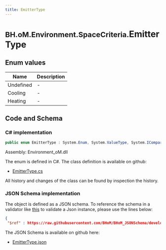 ```yaml
---
title: EmitterType
---
```


# <small>BH.oM.Environment.SpaceCriteria.</small>**EmitterType**



## Enum values

| Name            | Description                                                    |
|-----------------|----------------------------------------------------------------|
| Undefined |  -  |
| Cooling |  -  |
| Heating |  -  |


## Code and Schema

### C# implementation

``` C# title="C#"
public enum EmitterType : System.Enum, System.ValueType, System.IComparable, System.ISpanFormattable, System.IFormattable, System.IConvertible
```

Assembly: Environment_oM.dll

The enum is defined in C#. The class definition is available on github:

- [EmitterType.cs](https://github.com/BHoM/BHoM/blob/develop/Environment_oM/SpaceCriteria\Enums\EmitterType.cs)

All history and changes of the class can be found by inspection the history.
### JSON Schema implementation

The object is defined as a JSON schema. To reference the schema in a validator like [this](https://www.jsonschemavalidator.net/) to validate a Json instance, please use the lines below:

``` json title="JSON Schema"
{
 "$ref" : https://raw.githubusercontent.com/BHoM/BHoM_JSONSchema/develop/Environment_oM/SpaceCriteria/EmitterType.json}
```

The JSON Schema is available on github here:

- [EmitterType.json](https://github.com/BHoM/BHoM_JSONSchema/blob/develop/Environment_oM/SpaceCriteria/EmitterType.json)
